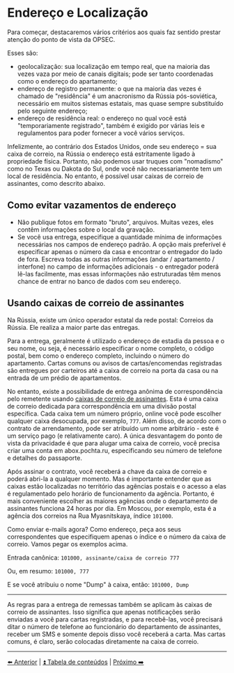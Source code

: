 # Endereço e Localização

Para começar, destacaremos vários critérios aos quais faz sentido prestar atenção do ponto de vista da OPSEC.

Esses são:
- geolocalização: sua localização em tempo real, que na maioria das vezes vaza por meio de canais digitais; pode ser tanto coordenadas como o endereço do apartamento;
- endereço de registro permanente: o que na maioria das vezes é chamado de "residência" é um anacronismo da Rússia pós-soviética, necessário em muitos sistemas estatais, mas quase sempre substituído pelo seguinte endereço;
- endereço de residência real: o endereço no qual você está "temporariamente registrado", também é exigido por várias leis e regulamentos para poder fornecer a você vários serviços.

Infelizmente, ao contrário dos Estados Unidos, onde seu endereço = sua caixa de correio, na Rússia o endereço está estritamente ligado à propriedade física. Portanto, não podemos usar truques com "nomadismo" como no Texas ou Dakota do Sul, onde você não necessariamente tem um local de residência. No entanto, é possível usar caixas de correio de assinantes, como descrito abaixo.

## Como evitar vazamentos de endereço

- Não publique fotos em formato "bruto", arquivos. Muitas vezes, eles contêm informações sobre o local da gravação.
- Se você usa entrega, especifique a quantidade mínima de informações necessárias nos campos de endereço padrão.
  A opção mais preferível é especificar apenas o número da casa e encontrar o entregador do lado de fora.
  Escreva todas as outras informações (andar / apartamento / interfone) no campo de informações adicionais - o entregador poderá lê-las facilmente, mas essas informações não estruturadas têm menos chance de entrar no banco de dados com seu endereço.

## Usando caixas de correio de assinantes

Na Rússia, existe um único operador estatal da rede postal: Correios da Rússia. Ele realiza a maior parte das entregas.

Para a entrega, geralmente é utilizado o endereço de estadia da pessoa e o seu nome, ou seja, é necessário especificar o nome completo, o código postal, bem como o endereço completo, incluindo o número do apartamento. Cartas comuns ou avisos de cartas/encomendas registradas são entregues por carteiros até a caixa de correio na porta da casa ou na entrada de um prédio de apartamentos.

No entanto, existe a possibilidade de entrega anônima de correspondência pelo remetente usando [caixas de correio de assinantes](https://en.wikipedia.org/wiki/Post_office_box).
Esta é uma caixa de correio dedicada para correspondência em uma divisão postal específica. Cada caixa tem um número próprio, online você pode escolher qualquer caixa desocupada, por exemplo, `777`.
Além disso, de acordo com o contrato de arrendamento, pode ser atribuído um nome arbitrário - este é um serviço pago (e relativamente caro).
A única desvantagem do ponto de vista da privacidade é que para alugar uma caixa de correio, você precisa criar uma conta em abox.pochta.ru, especificando seu número de telefone e detalhes do passaporte.

Após assinar o contrato, você receberá a chave da caixa de correio e poderá abri-la a qualquer momento. Mas é importante entender que as caixas estão localizadas no território das agências postais e o acesso a elas é regulamentado pelo horário de funcionamento da agência.
Portanto, é mais conveniente escolher as maiores agências onde o departamento de assinantes funciona 24 horas por dia. Em Moscou, por exemplo, esta é a agência dos correios na Rua Myasnitskaya, índice `101000`.

Como enviar e-mails agora? Como endereço, peça aos seus correspondentes que especifiquem apenas o índice e o número da caixa de correio. Vamos pegar os exemplos acima.

Entrada canônica: `101000, assinante/caixa de correio 777`

Ou, em resumo: `101000, 777`

E se você atribuiu o nome "Dump" à caixa, então: `101000, Dump`

---

As regras para a entrega de remessas também se aplicam às caixas de correio de assinantes. Isso significa que apenas notificações serão enviadas a você para cartas registradas,
e para recebê-las, você precisará ditar o número de telefone ao funcionário do departamento de assinantes, receber um SMS e somente depois disso você receberá a carta.
Mas cartas comuns, é claro, serão colocadas diretamente na caixa de correio.

---

[⬅️ Anterior](./6-dados-pessoais.md) | [⏫ Tabela de conteúdos](../README.md) | [Próximo ➡️](./8-senha.md)
